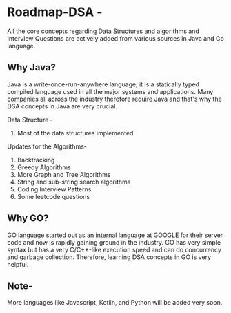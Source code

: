 # Roadmap-DSA - 
All the core concepts regarding Data Structures and algorithms and Interview Questions are actively added from various sources in Java and Go language.
## Why Java?
Java is a write-once-run-anywhere language, it is a statically typed compiled language used in all the major systems and applications.
Many companies all across the industry therefore require Java and that's why the DSA concepts in Java are very crucial.

Data Structure -
1. Most of the data structures implemented

Updates for the Algorithms- 
1. Backtracking
2. Greedy Algorithms
3. More Graph and Tree Algorithms
4. String and sub-string search algorithms
5. Coding Interview Patterns
6. Some leetcode questions 
## Why GO?
GO language started out as an internal language at GOOGLE for their server code and now is rapidly gaining ground in the industry. GO has very simple syntax but 
has a very C/C++-like execution speed and can do concurrency and garbage collection. Therefore, learning DSA concepts in GO is very helpful.

## Note- 
More languages like Javascript, Kotlin, and Python will be added very soon.
